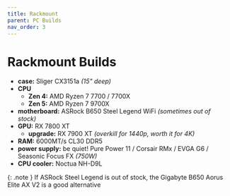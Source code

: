 ```yaml
---
title: Rackmount
parent: PC Builds
nav_order: 3
---
```

# Rackmount Builds

- **case:** Sliger CX3151a *(15" deep)*
- **CPU** 
	- **Zen 4:** AMD Ryzen 7 7700 / 7700X
	- **Zen 5:** AMD Ryzen 7 9700X
- **motherboard:** ASRock B650 Steel Legend WiFi *(sometimes out of stock)*
- **GPU:** RX 7800 XT
	- **upgrade:** RX 7900 XT *(overkill for 1440p, worth it for 4K)*
- **RAM:** 6000MT/s CL30 DDR5
- **power supply:** be quiet! Pure Power 11 / Corsair RMx / EVGA G6 / Seasonic Focus FX *(750W)*
- **CPU cooler:** Noctua NH-D9L

{: .note }
If ASRock Steel Legend is out of stock, the Gigabyte B650 Aorus Elite AX V2 is a good alternative
